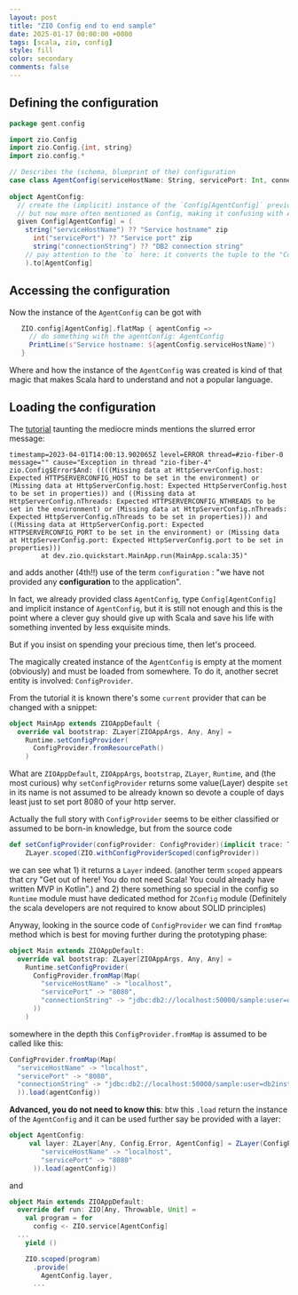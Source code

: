 ```yaml
---
layout: post
title: "ZIO Config end to end sample"
date: 2025-01-17 00:00:00 +0000
tags: [scala, zio, config]
style: fill
color: secondary
comments: false
---
```


## Defining the configuration

```scala
package gent.config

import zio.Config
import zio.Config.{int, string}
import zio.config.*

// Describes the (schema, blueprint of the) configuration
case class AgentConfig(serviceHostName: String, servicePort: Int, connectionString: String)
  
object AgentConfig:
  // create the (implicit) instance of the `Config[AgentConfig]` previously called ConfigDescriptor
  // but now more often mentioned as Config, making it confusing with AgentConfig itself
  given Config[AgentConfig] = (
    string("serviceHostName") ?? "Service hostname" zip
      int("servicePort") ?? "Service port" zip
      string("connectionString") ?? "DB2 connection string"
    // pay attention to the `to` here: it converts the tuple to the "Config descriptor" of the `AgentConfig`
    ).to[AgentConfig]
```

## Accessing the configuration

Now the instance of the `AgentConfig` can be got with 

```scala
   ZIO.config[AgentConfig].flatMap { agentConfig =>
     // do something with the agentConfig: AgentConfig
     PrintLine(s"Service hostname: ${agentConfig.serviceHostName}")
   }
```

Where and how the instance of the `AgentConfig` was created is kind of that magic that makes Scala hard to understand
and not a popular language.

## Loading the configuration

The [tutorial](https://zio.dev/guides/tutorials/configurable-zio-application) taunting the mediocre minds mentions the
slurred error message:

```
timestamp=2023-04-01T14:00:13.902065Z level=ERROR thread=#zio-fiber-0 message="" cause="Exception in thread "zio-fiber-4" zio.Config$Error$And: ((((Missing data at HttpServerConfig.host: Expected HTTPSERVERCONFIG_HOST to be set in the environment) or (Missing data at HttpServerConfig.host: Expected HttpServerConfig.host to be set in properties)) and ((Missing data at HttpServerConfig.nThreads: Expected HTTPSERVERCONFIG_NTHREADS to be set in the environment) or (Missing data at HttpServerConfig.nThreads: Expected HttpServerConfig.nThreads to be set in properties))) and ((Missing data at HttpServerConfig.port: Expected HTTPSERVERCONFIG_PORT to be set in the environment) or (Missing data at HttpServerConfig.port: Expected HttpServerConfig.port to be set in properties)))
        at dev.zio.quickstart.MainApp.run(MainApp.scala:35)"
```
and adds another (4th!!) use of the term `configuration` : "we have not provided any **configuration** to the application".

In fact, we already provided class `AgentConfig`, type `Config[AgentConfig]` and implicit instance of `AgentConfig`,
but it is still not enough and this is the point where a clever guy should give up with Scala and save his life
with something invented by less exquisite minds.

But if you insist on spending your precious time, then let's proceed.

The magically created instance of the `AgentConfig` is empty at the moment (obviously) and must be loaded from somewhere.
To do it, another secret entity is involved: `ConfigProvider`.

From the tutorial it is known there's some `current` provider that can be changed with a snippet:

```scala
object MainApp extends ZIOAppDefault {
  override val bootstrap: ZLayer[ZIOAppArgs, Any, Any] =
    Runtime.setConfigProvider(
      ConfigProvider.fromResourcePath()
    )
```

What are `ZIOAppDefault`, `ZIOAppArgs`, `bootstrap`, `ZLayer`, `Runtime`, and (the most curious) why `setConfigProvider`
returns some value(Layer) despite `set` in its name is not assumed to be already known so devote a couple of days least just to
set port 8080 of your http server. 

Actually the full story with `ConfigProvider` seems to be either classified or assumed to be born-in knowledge, but
from the source code 

```scala
def setConfigProvider(configProvider: ConfigProvider)(implicit trace: Trace): ZLayer[Any, Nothing, Unit] =
    ZLayer.scoped(ZIO.withConfigProviderScoped(configProvider))
```

we can see what 1) it returns a `Layer` indeed.
(another term `scoped` appears that cry "Get out of here! You do not need Scala! You could already have written MVP in Kotlin".)
and 2) there something so special in the config so `Runtime` module must have dedicated method for `ZConfig` module
(Definitely the scala developers are not required to know about SOLID principles)


Anyway, looking in the source code of `ConfigProvider` we can find `fromMap` method which is best for moving further
during the prototyping phase:

```scala
object Main extends ZIOAppDefault:
  override val bootstrap: ZLayer[ZIOAppArgs, Any, Any] =
    Runtime.setConfigProvider(
      ConfigProvider.fromMap(Map(
        "serviceHostName" -> "localhost",
        "servicePort" -> "8080",
        "connectionString" -> "jdbc:db2://localhost:50000/sample:user=db2inst1;password=password;",
      ))
    )
```

somewhere in the depth this `ConfigProvider.fromMap`  is assumed to be called like this:

```scala
ConfigProvider.fromMap(Map(
  "serviceHostName" -> "localhost",
  "servicePort" -> "8080",
  "connectionString" -> "jdbc:db2://localhost:50000/sample:user=db2inst1;password=password;",
  )).load(agentConfig))
```

**Advanced, you do not need to know this**:
btw this `.load` return the instance of the `AgentConfig` and it can be used further say be provided with a layer:
```scala
object AgentConfig:
     val layer: ZLayer[Any, Config.Error, AgentConfig] = ZLayer(ConfigProvider.fromMap(Map(
        "serviceHostName" -> "localhost",
        "servicePort" -> "8080"
      )).load(agentConfig))
```
and
```scala
object Main extends ZIOAppDefault:
  override def run: ZIO[Any, Throwable, Unit] =
    val program = for
      config <- ZIO.service[AgentConfig]
  ...
    yield ()

    ZIO.scoped(program)
      .provide(
        AgentConfig.layer,
      ...
```



